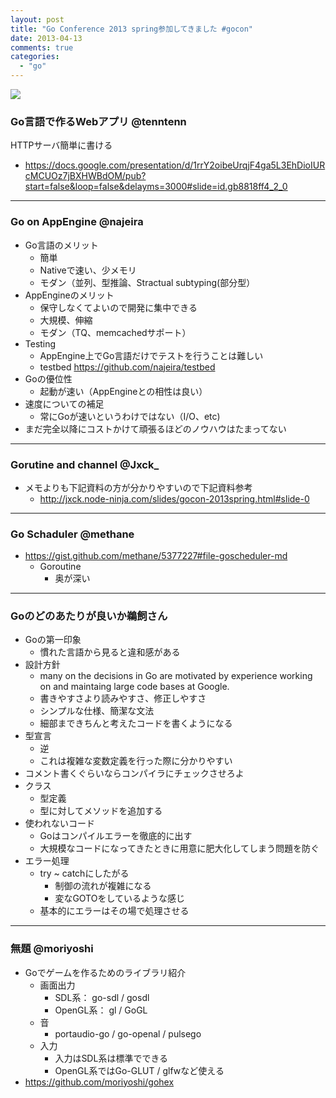 ```yaml
---
layout: post
title: "Go Conference 2013 spring参加してきました #gocon"
date: 2013-04-13
comments: true
categories:
  - "go"
---
```

<img class="u-max-full-width" src="https://lh5.googleusercontent.com/-QHzKGzPe248/UtoeV0tBZyI/AAAAAAAAEuA/zr0wYEPCETE/s583-no/IMG_0299.JPG" >


### Go言語で作るWebアプリ @tenntenn

HTTPサーバ簡単に書ける

* <https://docs.google.com/presentation/d/1rrY2oibeUrqjF4ga5L3EhDioIURcMCUOz7jBXHWBdOM/pub?start=false&loop=false&delayms=3000#slide=id.gb8818ff4_2_0>

---

### Go on AppEngine @najeira

* Go言語のメリット
    * 簡単
    * Nativeで速い、少メモリ
    * モダン（並列、型推論、Stractual subtyping(部分型）
* AppEngineのメリット
    * 保守しなくてよいので開発に集中できる
    * 大規模、伸縮
    * モダン（TQ、memcachedサポート）
* Testing
    * AppEngine上でGo言語だけでテストを行うことは難しい
    * testbed <https://github.com/najeira/testbed>
* Goの優位性
    * 起動が速い（AppEngineとの相性は良い）
* 速度についての補足
    * 常にGoが速いというわけではない（I/O、etc)
* まだ完全以降にコストかけて頑張るほどのノウハウはたまってない

---

### Gorutine and channel @Jxck_

* メモよりも下記資料の方が分かりやすいので下記資料参考
    * <http://jxck.node-ninja.com/slides/gocon-2013spring.html#slide-0>
---

### Go Schaduler @methane

* <https://gist.github.com/methane/5377227#file-goscheduler-md>
    * Goroutine
        * 奥が深い
---

### Goのどのあたりが良いか鵜飼さん

* Goの第一印象
    * 慣れた言語から見ると違和感がある
* 設計方針
    * many on the decisions in Go are motivated by experience working on and maintaing large code bases at Google.
    * 書きやすさより読みやすさ、修正しやすさ
    * シンプルな仕様、簡潔な文法
    * 細部まできちんと考えたコードを書くようになる
* 型宣言
    * 逆
    * これは複雑な変数定義を行った際に分かりやすい
* コメント書くぐらいならコンパイラにチェックさせろよ
* クラス
    * 型定義
    * 型に対してメソッドを追加する
* 使われないコード
    * Goはコンパイルエラーを徹底的に出す
    * 大規模なコードになってきたときに用意に肥大化してしまう問題を防ぐ
* エラー処理
    * try ~ catchにしたがる
        * 制御の流れが複雑になる
        * 変なGOTOをしているような感じ
    * 基本的にエラーはその場で処理させる
---

### 無題 @moriyoshi

* Goでゲームを作るためのライブラリ紹介
    * 画面出力
        * SDL系： go-sdl / gosdl
        * OpenGL系： gl / GoGL
    * 音
        * portaudio-go / go-openal / pulsego
    * 入力
        * 入力はSDL系は標準でできる
        * OpenGL系ではGo-GLUT / glfwなど使える
* <https://github.com/moriyoshi/gohex>
